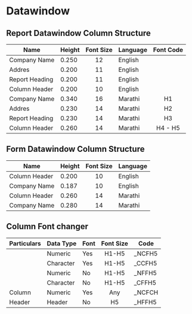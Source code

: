 # Datawindow

## Report Datawindow Column Structure

| Name           | Height | Font Size | Language | Font Code |
| -------------- | ------ | :-------: | -------- | :-------: |
| Company Name   | 0.250  |    12     | English  |           |
| Addres         | 0.200  |    11     | English  |           |
| Report Heading | 0.200  |    11     | English  |           |
| Column Header  | 0.200  |    10     | English  |           |
| Company Name   | 0.340  |    16     | Marathi  |    H1     |
| Addres         | 0.230  |    14     | Marathi  |    H2     |
| Report Heading | 0.230  |    14     | Marathi  |    H3     |
| Column Header  | 0.260  |    14     | Marathi  |  H4 - H5  |

## Form Datawindow Column Structure

| Name          | Height | Font Size | Language |
| ------------- | ------ | :-------: | -------- |
| Column Header | 0.200  |    10     | English  |
| Company Name  | 0.187  |    10     | English  |
| Column Header | 0.260  |    14     | Marathi  |
| Company Name  | 0.280  |    14     | Marathi  |

## Column Font changer

| Particulars | Data Type | Font | Font Size | Code    |
| ----------- | --------- | ---- | :-------: | ------- |
|             | Numeric   | Yes  |   H1-H5   | \_NCFH5 |
|             | Character | Yes  |   H1-H5   | \_CCFH5 |
|             | Numeric   | No   |   H1-H5   | \_NFFH5 |
|             | Character | No   |   H1-H5   | \_CFFH5 |
| Column      | Numeric   | Yes  |    Any    | \_NCFCH |
| Header      | Header    | No   |    H5     | \_HFFH5 |
